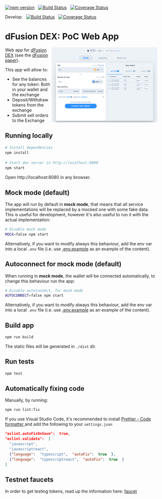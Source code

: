 [![npm version](https://img.shields.io/npm/v/@gnosis.pm/dex-react.svg?style=flat)](https://npmjs.org/package/@gnosis.pm/dex-react 'View this project on npm')
&nbsp;
[![Build Status](https://travis-ci.org/gnosis/dex-react.svg?branch=develop)](https://travis-ci.org/gnosis/dex-react)
&nbsp;
[![Coverage Status](https://coveralls.io/repos/github/gnosis/dex-react/badge.svg?branch=master)](https://coveralls.io/github/gnosis/dex-react?branch=master)

Develop:
&nbsp;
[![Build Status](https://travis-ci.org/gnosis/dex-react.svg?branch=develop)](https://travis-ci.org/gnosis/dex-react)
&nbsp;
[![Coverage Status](https://coveralls.io/repos/github/gnosis/dex-react/badge.svg?branch=develop)](https://coveralls.io/github/gnosis/dex-react?branch=develop)

# dFusion DEX: PoC Web App

<img align="right" width="350" src="./docs/screenshot.png">

Web app for [dFusion DEX](https://github.com/gnosis/dex-contracts) (see the [dFusion paper](https://github.com/gnosis/dex-research/blob/master/dFusion/dfusion.v1.pdf)).

This app will allow to:

- See the balances for any token: Both in your wallet and the exchange
- Deposit/Withdraw tokens from the exchange
- Submit sell orders to the Exchange

## Running locally

```bash
# Install dependencies
npm install

# Start dev server in http://localhost:8080
npm start
```

Open http://localhost:8080 in any browser.

## Mock mode (default)

The app will run by default in **mock mode**, that means that all service implementations will be replaced by a mocked one with some fake data. This is useful for development, however it's also useful to run it with the actual implementation:

```bash
# Disable mock mode
MOCK=false npm start
```

Alternatively, if you want to modify always this behaviour, add the env var into a local `.env` file (i.e. use [.env.example](.env.example) as an example of the content).

## Autoconnect for mock mode (default)

When running in **mock mode**, the wallet will be connected automatically, to change this behaviour run the app:

```bash
# Disable autoconnect, for mock mode
AUTOCONNECT=false npm start
```

Alternatively, if you want to modify always this behaviour, add the env var into a local `.env` file (i.e. use [.env.example](.env.example) as an example of the content).

## Build app

```bash
npm run build
```

The static files will be generated in `./dist` dir.

## Run tests

```bash
npm test
```

## Automatically fixing code

Manually, by running:

```bash
npm run lint:fix
```

If you use Visual Studio Code, it's recommended to install [Prettier - Code formatter
](https://marketplace.visualstudio.com/items?itemName=esbenp.prettier-vscode) and add the following to your `settings.json`

```json
"eslint.autoFixOnSave":  true,
"eslint.validate":  [
  "javascript",
  "javascriptreact",
  {"language":  "typescript",  "autoFix":  true  },
  {"language":  "typescriptreact",  "autoFix":  true  }
]
```

## Testnet faucets

In order to get testing tokens, read up the information here:
[faucet](./docs/faucet-info.md)
